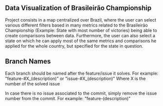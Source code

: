 ﻿## Data Visualization of Brasileirão Championship

Project consists in a map centralized over Brazil, where the user can select
various different filters based in many metrics related to the Brasileirão Championship
(Example: State with most number of victories) being able to create comparisons
between data. Furthermore, the user can also select a state on which
he can apply most of the same metrics and comparisons he applied for the whole country,
but specified for the state in question.


## Branch Names

Each branch should be named after the feature/issue it solves.
For example: 
"feature-#X_(description)" or "issue-#X_(description)"
Where X is the number of the solved issue

In case there is no issue associated to the commit, simply remove the issue number from the commit.
For example: 
"feature-(description)"
